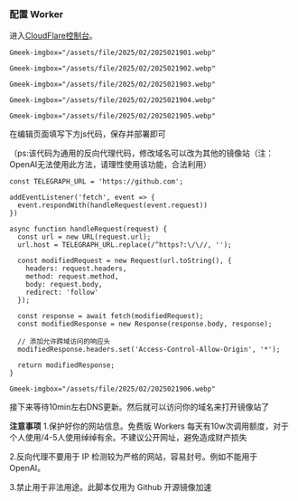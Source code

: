 ### 配置 Worker

进入[CloudFlare控制台](https://dash.cloudflare.com/)。

`Gmeek-imgbox="/assets/file/2025/02/2025021901.webp"`

`Gmeek-imgbox="/assets/file/2025/02/2025021902.webp"`

`Gmeek-imgbox="/assets/file/2025/02/2025021903.webp"`

`Gmeek-imgbox="/assets/file/2025/02/2025021904.webp"`

`Gmeek-imgbox="/assets/file/2025/02/2025021905.webp"`

在编辑页面填写下方js代码，保存并部署即可

（ps:该代码为通用的反向代理代码，修改域名可以改为其他的镜像站（注：OpenAI无法使用此方法，请理性使用该功能，合法利用）

```
const TELEGRAPH_URL = 'https://github.com';

addEventListener('fetch', event => {
  event.respondWith(handleRequest(event.request))
})

async function handleRequest(request) {
  const url = new URL(request.url);
  url.host = TELEGRAPH_URL.replace(/^https?:\/\//, '');

  const modifiedRequest = new Request(url.toString(), {
    headers: request.headers,
    method: request.method,
    body: request.body,
    redirect: 'follow'
  });

  const response = await fetch(modifiedRequest);
  const modifiedResponse = new Response(response.body, response);

  // 添加允许跨域访问的响应头
  modifiedResponse.headers.set('Access-Control-Allow-Origin', '*');

  return modifiedResponse;
}
```

`Gmeek-imgbox="/assets/file/2025/02/2025021906.webp"`

接下来等待10min左右DNS更新。然后就可以访问你的域名来打开镜像站了

**注意事项**
1.保护好你的网站信息。免费版 Workers 每天有10w次调用额度，对于个人使用/4-5人使用绰绰有余。不建议公开网址，避免造成财产损失

2.反向代理不要用于 IP 检测较为严格的网站，容易封号。例如不能用于 OpenAI。

3.禁止用于非法用途。此脚本仅用为 Github 开源镜像加速